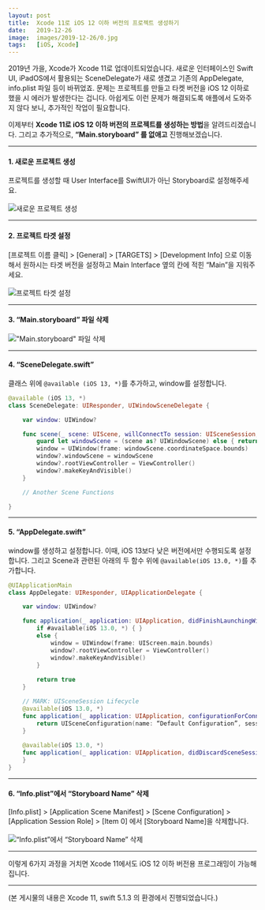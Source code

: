 ```yaml
---
layout: post
title:  Xcode 11로 iOS 12 이하 버전의 프로젝트 생성하기
date:   2019-12-26
image:  images/2019-12-26/0.jpg
tags:   [iOS, Xcode]
---
```


2019년 가을, Xcode가 Xcode 11로 업데이트되었습니다. 새로운 인터페이스인 Swift UI, iPadOS에서 활용되는 SceneDelegate가 새로 생겼고 기존의 AppDelegate, info.plist 파일 등이 바뀌었죠. 문제는 프로젝트를 만들고 타켓 버전을  iOS 12 이하로 했을 시 에러가 발생한다는 겁니다. 아쉽게도 이런 문제가 해결되도록 애플에서 도와주지 않다 보니, 추가적인 작업이 필요합니다. 

이제부터 **Xcode 11로 iOS 12 이하 버전의 프로젝트를 생성하는 방법**을 알려드리겠습니다. 그리고 추가적으로, **“Main.storyboard” 를 없애고** 진행해보겠습니다.

---

#### 1. 새로운 프로젝트 생성
프로젝트를 생성할 때 User Interface를 SwiftUI가 아닌 Storyboard로 설정해주세요.<br><br>
![새로운 프로젝트 생성]({{site.baseurl}}/images/2019-12-26/1.png)

---

#### 2. 프로젝트 타겟 설정
[프로젝트 이름 클릭] > [General] > [TARGETS] > [Development Info] 으로 이동해서 원하시는 타겟 버전을 설정하고 Main Interface 옆의 칸에 적힌 “Main”을 지워주세요.<br><br>
![프로젝트 타겟 설정]({{site.baseurl}}/images/2019-12-26/2.png)

---

#### 3. **“Main.storyboard” 파일 삭제**  
!["Main.storyboard" 파일 삭제]({{site.baseurl}}/images/2019-12-26/3.png)

---

#### 4. “SceneDelegate.swift”
클래스 위에 `@available (iOS 13, *)`를 추가하고, window를 설정합니다.<br>
~~~ swift
@available (iOS 13, *)
class SceneDelegate: UIResponder, UIWindowSceneDelegate {

    var window: UIWindow?

    func scene(_ scene: UIScene, willConnectTo session: UISceneSession, options connectionOptions: UIScene.ConnectionOptions) {
        guard let windowScene = (scene as? UIWindowScene) else { return }
        window = UIWindow(frame: windowScene.coordinateSpace.bounds)
        window?.windowScene = windowScene
        window?.rootViewController = ViewController()
        window?.makeKeyAndVisible()
    }

    // Another Scene Functions

}
~~~

---

#### 5. “AppDelegate.swift”
window를 생성하고 설정합니다. 이때, iOS 13보다 낮은 버전에서만 수행되도록 설정합니다. 그리고 Scene과 관련된 아래의 두 함수 위에  `@available(iOS 13.0, *)`를 추가합니다.<br>
~~~ swift
@UIApplicationMain
class AppDelegate: UIResponder, UIApplicationDelegate {

    var window: UIWindow?

    func application(_ application: UIApplication, didFinishLaunchingWithOptions launchOptions: [UIApplication.LaunchOptionsKey: Any]?) -> Bool {
        if #available(iOS 13.0, *) { }
        else {
            window = UIWindow(frame: UIScreen.main.bounds)
            window?.rootViewController = ViewController()
            window?.makeKeyAndVisible()
        }
        
        return true
    }

    // MARK: UISceneSession Lifecycle
    @available(iOS 13.0, *)
    func application(_ application: UIApplication, configurationForConnecting connectingSceneSession: UISceneSession, options: UIScene.ConnectionOptions) -> UISceneConfiguration {
        return UISceneConfiguration(name: “Default Configuration”, sessionRole: connectingSceneSession.role)
    }
    
    @available(iOS 13.0, *)
    func application(_ application: UIApplication, didDiscardSceneSessions sceneSessions: Set<UISceneSession>) {
    }
}
~~~ 

---

#### 6. “Info.plist”에서 “Storyboard Name” 삭제
[Info.plist] > [Application Scene Manifest] > [Scene Configuration] > [Application Session Role] > [Item 0] 에서 [Storyboard Name]을 삭제합니다.<br><br>
![“Info.plist”에서 “Storyboard Name” 삭제]({{site.baseurl}}/images/2019-12-26/4.png)

---

이렇게 6가지 과정을 거치면 Xcode 11에서도 iOS 12 이하 버전용 프로그래밍이 가능해집니다.

---

(본 게시물의 내용은 Xcode 11, swift 5.1.3 의 환경에서 진행되었습니다.)